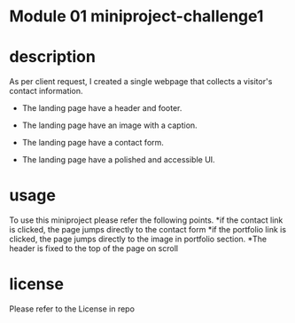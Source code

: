 # Module 01 miniproject-challenge1


# description

 As per client request, I created a single webpage that collects a visitor's contact information.

* The landing page  have a header and footer.

* The landing page have an image with a caption.

* The landing page  have a contact form.

* The landing page  have a polished and accessible UI.

# usage
To use this miniproject please refer the following points.
*if the contact link is clicked, the page jumps directly to the contact form
*if the portfolio link is clicked, the page jumps directly to the image in portfolio section.
*The header is fixed to the top of the page on scroll

# license
Please refer to the License in repo

